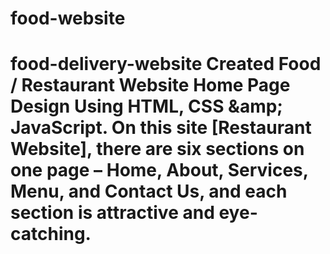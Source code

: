# food-website
# food-delivery-website Created Food / Restaurant Website Home Page Design Using HTML, CSS &amp;amp; JavaScript. On this site [Restaurant Website], there are six sections on one page – Home, About, Services, Menu, and Contact Us, and each section is attractive and eye-catching.
